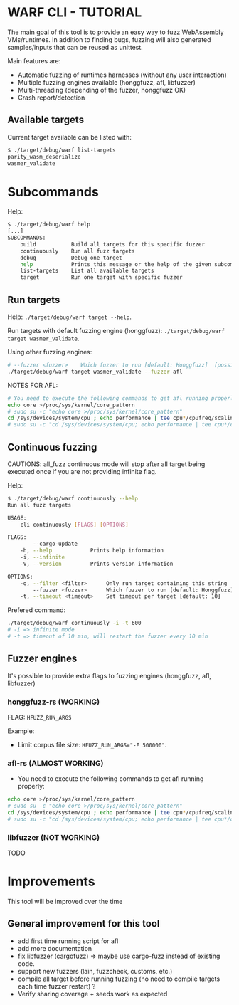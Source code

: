 # WARF CLI - TUTORIAL

The main goal of this tool is to provide an easy way to fuzz WebAssembly VMs/runtimes.
In addition to finding bugs, fuzzing will also generated samples/inputs that can be reused as unittest.


Main features are:
- Automatic fuzzing of runtimes harnesses (without any user interaction)
- Multiple fuzzing engines available (honggfuzz, afl, libfuzzer)
- Multi-threading (depending of the fuzzer, honggfuzz OK)
- Crash report/detection

## Available targets

Current target available can be listed with:
```sh
$ ./target/debug/warf list-targets
parity_wasm_deserialize
wasmer_validate
```

# Subcommands

Help:
``` sh
$ ./target/debug/warf help
[...]
SUBCOMMANDS:
    build           Build all targets for this specific fuzzer
    continuously    Run all fuzz targets
    debug           Debug one target
    help            Prints this message or the help of the given subcommand(s)
    list-targets    List all available targets
    target          Run one target with specific fuzzer
```

## Run targets

Help: `./target/debug/warf target --help`.

Run targets with default fuzzing engine (honggfuzz): `./target/debug/warf target wasmer_validate`.


Using other fuzzing engines:
``` sh
# --fuzzer <fuzzer>    Which fuzzer to run [default: Honggfuzz]  [possible values: Afl, Honggfuzz, Libfuzzer]
./target/debug/warf target wasmer_validate --fuzzer afl
```

NOTES FOR AFL:

``` sh
# You need to execute the following commands to get afl running properly
echo core >/proc/sys/kernel/core_pattern
# sudo su -c "echo core >/proc/sys/kernel/core_pattern"
cd /sys/devices/system/cpu ; echo performance | tee cpu*/cpufreq/scaling_governor
# sudo su -c "cd /sys/devices/system/cpu; echo performance | tee cpu*/cpufreq/scaling_governor"
```

## Continuous fuzzing 

CAUTIONS: all_fuzz continuous mode will stop after all target being executed once if you are not providing infinite flag.

Help:
``` sh
$ ./target/debug/warf continuously --help
Run all fuzz targets

USAGE:
    cli continuously [FLAGS] [OPTIONS]

FLAGS:
        --cargo-update    
    -h, --help            Prints help information
    -i, --infinite        
    -V, --version         Prints version information

OPTIONS:
    -q, --filter <filter>      Only run target containing this string
        --fuzzer <fuzzer>      Which fuzzer to run [default: Honggfuzz]  [possible values: Afl, Honggfuzz, Libfuzzer]
    -t, --timeout <timeout>    Set timeout per target [default: 10]
```

Prefered command:
``` sh
./target/debug/warf continuously -i -t 600
# -i => infinite mode
# -t => timeout of 10 min, will restart the fuzzer every 10 min
```

## Fuzzer engines

It's possible to provide extra flags to fuzzing engines (honggfuzz, afl, libfuzzer)

### honggfuzz-rs (WORKING)

FLAG: `HFUZZ_RUN_ARGS`


Example:
- Limit corpus file size: `HFUZZ_RUN_ARGS="-F 500000"`.


### afl-rs (ALMOST WORKING)

- You need to execute the following commands to get afl running properly:
``` sh
echo core >/proc/sys/kernel/core_pattern
# sudo su -c "echo core >/proc/sys/kernel/core_pattern"
cd /sys/devices/system/cpu ; echo performance | tee cpu*/cpufreq/scaling_governor
# sudo su -c "cd /sys/devices/system/cpu; echo performance | tee cpu*/cpufreq/scaling_governor"
```

### libfuzzer (NOT WORKING)

TODO

# Improvements

This tool will be improved over the time

## General improvement for this tool

- add first time running script for afl
- add more documentation
- fix libfuzzer (cargofuzz) => maybe use cargo-fuzz instead of existing code.
- support new fuzzers (lain, fuzzcheck, customs, etc.)
- compile all target before running fuzzing (no need to compile targets each time fuzzer restart) ?
- Verify sharing coverage + seeds work as expected
